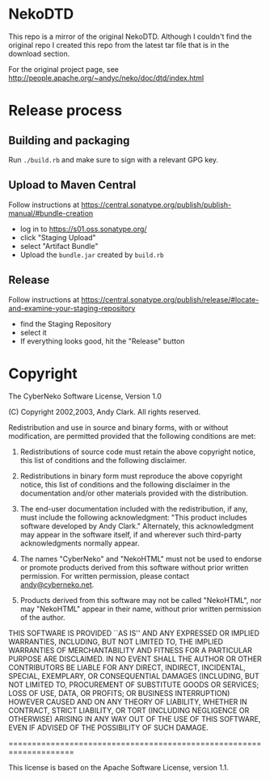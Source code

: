 # NekoDTD

This repo is a mirror of the original NekoDTD. Although I couldn't find the original repo
I created this repo from the latest tar file that is in the download section.

For the original project page, see http://people.apache.org/~andyc/neko/doc/dtd/index.html


# Release process

## Building and packaging

Run `./build.rb` and make sure to sign with a relevant GPG key.

## Upload to Maven Central

Follow instructions at https://central.sonatype.org/publish/publish-manual/#bundle-creation

- log in to https://s01.oss.sonatype.org/
- click "Staging Upload"
- select "Artifact Bundle"
- Upload the `bundle.jar` created by `build.rb`

## Release

Follow instructions at https://central.sonatype.org/publish/release/#locate-and-examine-your-staging-repository

- find the Staging Repository
- select it
- If everything looks good, hit the "Release" button


# Copyright

The CyberNeko Software License, Version 1.0

(C) Copyright 2002,2003, Andy Clark.  All rights reserved.

Redistribution and use in source and binary forms, with or without
modification, are permitted provided that the following conditions
are met:

1. Redistributions of source code must retain the above copyright
   notice, this list of conditions and the following disclaimer.

2. Redistributions in binary form must reproduce the above copyright
   notice, this list of conditions and the following disclaimer in
   the documentation and/or other materials provided with the
   distribution.

3. The end-user documentation included with the redistribution,
   if any, must include the following acknowledgment:
     "This product includes software developed by Andy Clark."
   Alternately, this acknowledgment may appear in the software itself,
   if and wherever such third-party acknowledgments normally appear.

4. The names "CyberNeko" and "NekoHTML" must not be used to endorse
   or promote products derived from this software without prior
   written permission. For written permission, please contact
   andy@cyberneko.net.

5. Products derived from this software may not be called "NekoHTML",
   nor may "NekoHTML" appear in their name, without prior written
   permission of the author.

THIS SOFTWARE IS PROVIDED ``AS IS'' AND ANY EXPRESSED OR IMPLIED
WARRANTIES, INCLUDING, BUT NOT LIMITED TO, THE IMPLIED WARRANTIES
OF MERCHANTABILITY AND FITNESS FOR A PARTICULAR PURPOSE ARE
DISCLAIMED.  IN NO EVENT SHALL THE AUTHOR OR OTHER CONTRIBUTORS
BE LIABLE FOR ANY DIRECT, INDIRECT, INCIDENTAL, SPECIAL, EXEMPLARY,
OR CONSEQUENTIAL DAMAGES (INCLUDING, BUT NOT LIMITED TO, PROCUREMENT
OF SUBSTITUTE GOODS OR SERVICES; LOSS OF USE, DATA, OR PROFITS; OR
BUSINESS INTERRUPTION) HOWEVER CAUSED AND ON ANY THEORY OF LIABILITY,
WHETHER IN CONTRACT, STRICT LIABILITY, OR TORT (INCLUDING NEGLIGENCE
OR OTHERWISE) ARISING IN ANY WAY OUT OF THE USE OF THIS SOFTWARE,
EVEN IF ADVISED OF THE POSSIBILITY OF SUCH DAMAGE.

====================================================================

This license is based on the Apache Software License, version 1.1.
